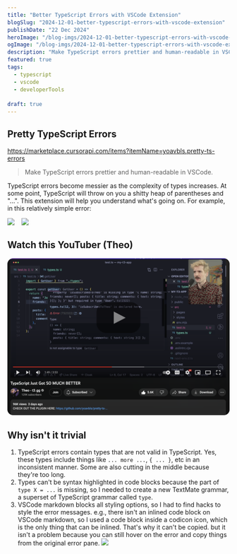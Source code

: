 ```yaml
---
title: "Better TypeScript Errors with VSCode Extension"
blogSlug: "2024-12-01-better-typescript-errors-with-vscode-extension"
publishDate: "22 Dec 2024"
heroImage: "/blog-imgs/2024-12-01-better-typescript-errors-with-vscode-extension.jpg"
ogImage: "/blog-imgs/2024-12-01-better-typescript-errors-with-vscode-extension.jpg"
description: "Make TypeScript errors prettier and human-readable in VSCode."
featured: true
tags:
  - typescript
  - vscode
  - developerTools

draft: true
---
```


## Pretty TypeScript Errors

<https://marketplace.cursorapi.com/items?itemName=yoavbls.pretty-ts-errors>

> Make TypeScript errors prettier and human-readable in VSCode.

TypeScript errors become messier as the complexity of types increases. At some point, TypeScript will throw on you a shitty heap of parentheses and "...".
This extension will help you understand what's going on. For example, in this relatively simple error:

<img src="https://github.com/yoavbls/pretty-ts-errors/raw/HEAD/assets/this.png" width="340.438px" />&nbsp; &nbsp; <img src="https://github.com/yoavbls/pretty-ts-errors/raw/HEAD/assets/instead-of-that.png" width="350px" />

## Watch this YouTuber (Theo)

<a href="https://www.youtube.com/watch?v=9RM2aErJs-s" target="_blank">
 <img src="https://raw.githubusercontent.com/yoavbls/pretty-ts-errors/assets/assets/mentions/theo-video.png" alt="Watch theo's video" width="600" />
</a>

## Why isn't it trivial

1. TypeScript errors contain types that are not valid in TypeScript.
   Yes, these types include things like `... more ...`, `{ ... }`, etc in an inconsistent manner. Some are also cutting in the middle because they're too long.
2. Types can't be syntax highlighted in code blocks because the part of `type X = ...` is missing, so I needed to create a new TextMate grammar, a superset of TypeScript grammar called `type`.
3. VSCode markdown blocks all styling options, so I had to find hacks to style the error messages. e.g., there isn't an inlined code block on VSCode markdown, so I used a code block inside a codicon icon, which is the only thing that can be inlined. That's why it can't be copied. but it isn't a problem because you can still hover on the error and copy things from the original error pane.
   <img src="./assets/errors-hover.png" width="600" />
